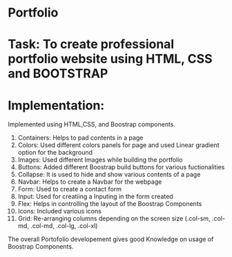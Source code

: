 # Portfolio
# Task: To create professional portfolio website using HTML, CSS and BOOTSTRAP
# Implementation:
Implemented using HTML,CSS, and Boostrap components.
1. Containers: Helps to pad contents in a page
2. Colors: Used different colors panels for page and used Linear gradient option for the background
3. Images: Used different Images while building the portfolio
4. Buttons:  Added different Boostrap build buttons for various fuctionalities
5. Collapse: It is used to hide and show various contents of a page
6. Navbar: Helps to create a Navbar for the webpage
7. Form:  Used to create a contact form
8. Input: Used for creatiing a Inputing in the form created 
9. Flex: Helps in controlling the layout of the Boostrap Components
10. Icons: Included various icons 
11. Grid: Re-arranging columns depending on the screen size (.col-sm, .col-md, .col-md, .col-lg, .col-xl)

The overall Portofolio developement gives good Knowledge on usage of Boostrap Components.

